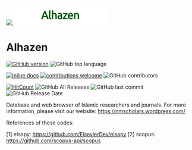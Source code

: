 <a Alhazen href="https://nmscholars.wordpress.com">
  <img src="https://nmscholars.files.wordpress.com/2018/07/cropped-logo-hitam.png" width="10%">
</a>
<a Alhazen href="https://nmscholars.wordpress.com">
  <img src="https://github.com/Alhazenet/Alhazen/blob/master/Alhazen.png" width="50%">
</a>

# Alhazen
[![GitHub version](https://badge.fury.io/gh/Alhazenet%2FAlhazen.svg)](https://badge.fury.io/gh/Alhazenet%2FAlhazen)
![GitHub top language](https://img.shields.io/github/languages/top/Alhazenet/Alhazen.svg)

[![Inline docs](http://inch-ci.org/github/dwyl/hapi-auth-jwt2.svg?branch=master)](http://inch-ci.org/github/Alhazenet/hapi-auth-jwt2)
[![contributions welcome](https://img.shields.io/badge/contributions-welcome-brightgreen.svg?style=flat)](https://github.com/Alhazenet/Alhazen/issues)
![GitHub contributors](https://img.shields.io/github/contributors/Alhazenet/Alhazen.svg)

[![HitCount](http://hits.dwyl.com/Alhazenet/Alhazen.svg)](http://hits.dwyl.com/Alhazenet/Alhazen)
![GitHub All Releases](https://img.shields.io/github/downloads/Alhazenet/Alhazen/total.svg)
![GitHub last commit](https://img.shields.io/github/last-commit/Alhazenet/Alhazen.svg)
![GitHub Release Date](https://img.shields.io/github/release-date/Alhazenet/Alhazen.svg)

Database and web browser of Islamic researchers and journals. For more information, please visit our website: https://nmscholars.wordpress.com/

References of these codes:

[1] elsapy: https://github.com/ElsevierDev/elsapy
[2] scopus: https://github.com/scopus-api/scopus
